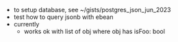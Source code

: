 
* to setup database, see ~/gists/postgres_json_jun_2023
* test how to query jsonb with ebean 
* currently
    - works ok with list of obj where obj has isFoo: bool 

